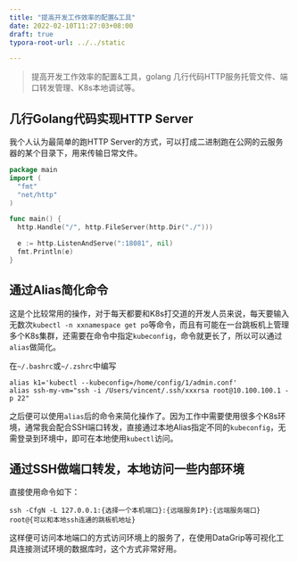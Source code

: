 ```yaml
---
title: "提高开发工作效率的配置&工具"
date: 2022-02-10T11:27:03+08:00
draft: true
typora-root-url: ../../static

---
```


> 提高开发工作效率的配置&工具，golang 几行代码HTTP服务托管文件、端口转发管理、K8s本地调试等。

## 几行Golang代码实现HTTP Server

我个人认为最简单的跑HTTP Server的方式，可以打成二进制跑在公网的云服务器的某个目录下，用来传输日常文件。

```go
package main
import (
  "fmt"
  "net/http"
)

func main() {
  http.Handle("/", http.FileServer(http.Dir("./")))

  e := http.ListenAndServe(":18081", nil)
  fmt.Println(e)
}
```

## 通过Alias简化命令

这是个比较常用的操作，对于每天都要和K8s打交道的开发人员来说，每天要输入无数次`kubectl -n xxnamespace get po`等命令，而且有可能在一台跳板机上管理多个K8s集群，还需要在命令中指定`kubeconfig`，命令就更长了，所以可以通过`alias`做简化。

在`~/.bashrc`或`~/.zshrc`中编写

```shell
alias k1='kubectl --kubeconfig=/home/config/1/admin.conf'
alias ssh-my-vm="ssh -i /Users/vincent/.ssh/xxxrsa root@10.100.100.1 -p 22"
```

之后便可以使用`alias`后的命令来简化操作了。因为工作中需要使用很多个K8s环境，通常我会配合SSH端口转发，直接通过本地Alias指定不同的`kubeconfig`，无需登录到环境中，即可在本地使用`kubectl`访问。

## 通过SSH做端口转发，本地访问一些内部环境

直接使用命令如下：

```shell
ssh -CfgN -L 127.0.0.1:{选择一个本机端口}:{远端服务IP}:{远端服务端口} root@{可以和本地ssh连通的跳板机地址}
```

这样便可访问本地端口的方式访问环境上的服务了，在使用DataGrip等可视化工具连接测试环境的数据库时，这个方式非常好用。